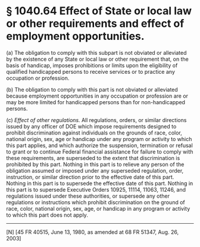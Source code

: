 # § 1040.64   Effect of State or local law or other requirements and effect of employment opportunities.

(a) The obligation to comply with this subpart is not obviated or alleviated by the existence of any State or local law or other requirement that, on the basis of handicap, imposes prohibitions or limits upon the eligibility of qualified handicapped persons to receive services or to practice any occupation or profession. 


(b) The obligation to comply with this part is not obviated or alleviated because employment opportunities in any occupation or profession are or may be more limited for handicapped persons than for non-handicapped persons. 


(c) *Effect of other regulations.* All regulations, orders, or similar directions issued by any officer of DOE which impose requirements designed to prohibit discrimination against individuals on the grounds of race, color, national origin, sex, age or handicap under any program or activity to which this part applies, and which authorize the suspension, termination or refusal to grant or to continue Federal financial assistance for failure to comply with these requirements, are superseded to the extent that discrimination is prohibited by this part. Nothing in this part is to relieve any person of the obligation assumed or imposed under any superseded regulation, order, instruction, or similar direction prior to the effective date of this part. Nothing in this part is to supersede the effective date of this part. Nothing in this part is to supersede Executive Orders 10925, 11114, 11063, 11246, and regulations issued under these authorities, or supersede any other regulations or instructions which prohibit discrimination on the ground of race, color, national origin, sex, age, or handicap in any program or activity to which this part does not apply. 



---

[N] [45 FR 40515, June 13, 1980, as amended at 68 FR 51347, Aug. 26, 2003]




